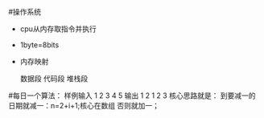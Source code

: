 #操作系统


- cpu从内存取指令并执行


- 1byte=8bits



- 内存映射

    
    数据段
    代码段
    堆栈段

#每日一个算法：
样例输入
1
2
3
4
5
输出
1
2
1
2
3
核心思路就是：
到要减一的日期就减一：n=2+i+1;核心在数组
否则就加一；




